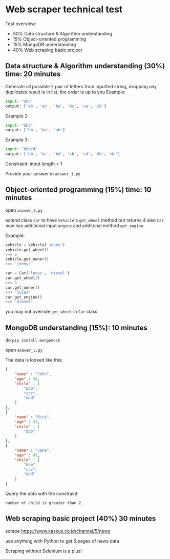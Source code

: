 # Web scraper technical test

Test overview:
- 30% Data structure & Algorithm understanding 
- 15% Object-oriented programming
- 15% MongoDB understanding
- 40% Web scraping basic project


## Data structure & Algorithm understanding (30%) time: 20 minutes

Generate all possible 2 pair of letters from inputted string, dropping any duplicates
result is in list, the order is up to you
Example:
``` python
input: "abc"
output: ['ab', 'ac', 'ba', 'bc', 'ca', 'cb']
```

Example 2:
``` python
input: "bba"
output: ['bb', 'ba', 'ab']
```
Example 3:
``` python
input: "bbbcd"
output: ['bb', 'bc', 'bd', 'cb', 'cd', 'db', 'dc']
```
Constraint:
input length > 1

Provide your answer in `answer_1.py`

## Object-oriented programming (15%) time: 10 minutes
open `answer_2.py`

extend class `Car` to have `Vehicle`'s `get_wheel` method but returns 4
also `Car` now has additional input `engine` and additonal method `get_engine`

Example:
``` python
vehicle = Vehicle('jenny')
vehicle.get_wheel()
>>> 2
vehicle.get_owner()
>>> 'jenny'

car = Car('lucas', 'diesel')
car.get_wheel()
>>> 4
car.get_owner()
>>> 'lucas'
car.get_engine()
>>> 'diesel'
```

you may not override `get_wheel` in `Car` class

## MongoDB understanding (15%): 10 minutes

do `pip install mongomock`

open `answer_3.py`


The data is looked like this:
```json
{
    "name" : "John",
    "age" : 33,
    "child" : [ 
        "bbb", 
        "ccc", 
        "ddd"
    ]
},
{
    "name" : "Rick",
    "age" : 31,
    "child" : [ 
        "bbb"
    ]
},
{
    "name" : "Jane",
    "age" : 43,
    "child" : [ 
        "bbb", 
        "ccc", 
        "ddd"
    ]
}
```
Query the data with the constraint:
```
number of child is greater than 2
```

## Web scraping basic project (40%) 30 minutes
scrape https://www.kaskus.co.id/channel/5/news

use anything with Python to get 5 pages of news data

Scraping without Selenium is a plus!
